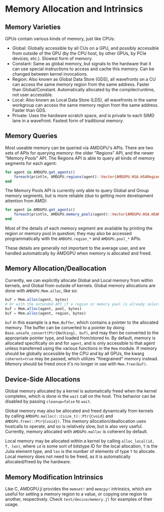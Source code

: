 # Memory Allocation and Intrinsics

## Memory Varieties

GPUs contain various kinds of memory, just like CPUs:

- Global: Globally accessible by all CUs on a GPU, and possibly accessible from outside of the GPU (by the CPU host, by other GPUs, by PCIe devices, etc.). Slowest form of memory.
- Constant: Same as global memory, but signals to the hardware that it can use special instructions to access and cache this memory. Can be changed between kernel invocations.
- Region: Also known as Global Data Store (GDS), all wavefronts on a CU can access the same memory region from the same address. Faster than Global/Constant. Automatically allocated by the compiler/runtime, not user accessible.
- Local: Also known as Local Data Store (LDS), all wavefronts in the same workgroup can access the same memory region from the same address. Faster than GDS.
- Private: Uses the hardware scratch space, and is private to each SIMD lane in a wavefront. Fastest form of traditional memory.

## Memory Queries

Most useable memory can be queried via AMDGPU's APIs. There are two sets of
APIs for querying memory: the older "Regions" API, and the newer "Memory Pools"
API. The Regions API is able to query all kinds of memory segments for each
agent:

```julia
for agent in AMDGPU.get_agents()
    foreach(println, AMDGPU.regions(agent)::Vector{AMDGPU.HSA.HSARegion})
end
```

The Memory Pools API is currently only able to query Global and Group memory
segments, but is more reliable (due to getting more development attention from
AMD):

```julia
for agent in AMDGPU.get_agents()
    foreach(println, AMDGPU.memory_pools(agent)::Vector{AMDGPU.HSA.HSAMemoryPool})
end
```

Most of the details of each memory segment are available by printing the region
or memory pool in question; they may also be accessed programmatically with the
`AMDGPU.region_*` and `AMDGPU.pool_*` APIs.

These details are generally not important to the average user, and are handled
automatically by AMDGPU when memory is allocated and freed.

## Memory Allocation/Deallocation

Currently, we can explicitly allocate Global and Local memory from within
kernels, and Global from outside of kernels. Global memory allocations are done
with `AMDGPU.Mem.alloc`, like so:

```julia
buf = Mem.alloc(agent, bytes)
# Or with the extended API if a region or memory pool is already selected:
buf = Mem.alloc(agent, pool, bytes)
buf = Mem.alloc(agent, region, bytes)
```

`buf` in this example is a `Mem.Buffer`, which contains a pointer
to the allocated memory. The buffer can be converted to a pointer by doing
`Base.unsafe_convert(Ptr{Nothing}, buf)`, and may then be converted to the
appropriate pointer type, and loaded from/stored to. By default, memory is
allocated specifically on and for `agent`, and is only accessible to that agent
unless transferred using the various functions in the `Mem` module. If memory
should be globally accessible by the CPU and by all GPUs, the kwarg
`coherent=true` may be passed, which utilizes "finegrained" memory instead. Memory
should be freed once it's no longer in use with `Mem.free(buf)`.

## Device-Side Allocations

Global memory allocated by a kernel is automatically freed when the kernel
completes, which is done in the `wait` call on the host. This behavior can be
disabled by passing `cleanup=false` to `wait`.

Global memory may also be allocated and freed dynamically from kernels by
calling `AMDGPU.malloc(::Csize_t)::Ptr{Cvoid}` and `AMDGPU.free(::Ptr{Cvoid})`.
This memory allocation/deallocation uses hostcalls to operate, and so is
relatively slow, but is also very useful. Currently, memory allocated with
`AMDGPU.malloc` is coherent by default.

Local memory may be allocated within a kernel by calling
`alloc_local(id, T, len)`, where `id` is some sort of bitstype ID for the local
allocation, `T` is the Julia element type, and `len` is the number of elements
of type `T` to allocate. Local memory does not need to be freed, as it is
automatically allocated/freed by the hardware.

## Memory Modification Intrinsics

Like C, AMDGPU.jl provides the `memset!` and `memcpy!` intrinsics, which are
useful for setting a memory region to a value, or copying one region to
another, respectively. Check `test/device/memory.jl` for examples of their
usage.
